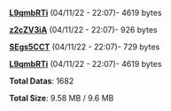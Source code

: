 [**L9qmbRTi**](/data/L9qmbRTi.txt) (04/11/22 - 22:07)- 4619 bytes

[**z2cZV3iA**](/data/z2cZV3iA.txt) (04/11/22 - 22:07)- 926 bytes

[**SEgs5CCT**](/data/SEgs5CCT.txt) (04/11/22 - 22:07)- 729 bytes

[**L9qmbRTi**](/data/L9qmbRTi.txt) (04/11/22 - 22:07)- 4619 bytes

**Total Datas**: 1682

**Total Size**: 9.58 MB / 9.6 MB